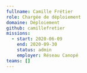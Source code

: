 ```yaml
---
fullname: Camille Frétier
role: Chargée de déploiement
domaine: Déploiement
github: camillefretier
missions:
  - start: 2020-06-09
    end: 2020-09-30
    status: admin
    employer: Réseau Canopé
teams: []
---
```

